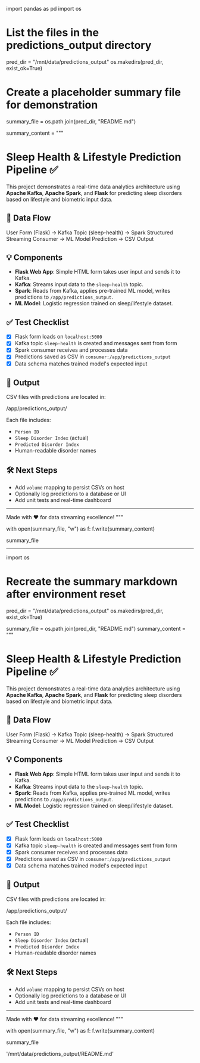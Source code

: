 import pandas as pd
import os

# List the files in the predictions_output directory
pred_dir = "/mnt/data/predictions_output"
os.makedirs(pred_dir, exist_ok=True)

# Create a placeholder summary file for demonstration
summary_file = os.path.join(pred_dir, "README.md")

summary_content = """
# Sleep Health & Lifestyle Prediction Pipeline ✅

This project demonstrates a real-time data analytics architecture using **Apache Kafka**, **Apache Spark**, and **Flask** for predicting sleep disorders based on lifestyle and biometric input data.

## 🔄 Data Flow

User Form (Flask) → Kafka Topic (sleep-health) → Spark Structured Streaming Consumer → ML Model Prediction → CSV Output


## 💡 Components

- **Flask Web App**: Simple HTML form takes user input and sends it to Kafka.
- **Kafka**: Streams input data to the `sleep-health` topic.
- **Spark**: Reads from Kafka, applies pre-trained ML model, writes predictions to `/app/predictions_output`.
- **ML Model**: Logistic regression trained on sleep/lifestyle dataset.

## ✅ Test Checklist

- [x] Flask form loads on `localhost:5000`
- [x] Kafka topic `sleep-health` is created and messages sent from form
- [x] Spark consumer receives and processes data
- [x] Predictions saved as CSV in `consumer:/app/predictions_output`
- [x] Data schema matches trained model's expected input

## 📁 Output

CSV files with predictions are located in:

/app/predictions_output/


Each file includes:
- `Person ID`
- `Sleep Disorder Index` (actual)
- `Predicted Disorder Index`
- Human-readable disorder names

## 🛠️ Next Steps

- Add `volume` mapping to persist CSVs on host
- Optionally log predictions to a database or UI
- Add unit tests and real-time dashboard

---

Made with ❤️ for data streaming excellence!
"""

with open(summary_file, "w") as f:
    f.write(summary_content)

summary_file

---
import os

# Recreate the summary markdown after environment reset
pred_dir = "/mnt/data/predictions_output"
os.makedirs(pred_dir, exist_ok=True)

summary_file = os.path.join(pred_dir, "README.md")
summary_content = """
# Sleep Health & Lifestyle Prediction Pipeline ✅

This project demonstrates a real-time data analytics architecture using **Apache Kafka**, **Apache Spark**, and **Flask** for predicting sleep disorders based on lifestyle and biometric input data.

## 🔄 Data Flow

User Form (Flask) → Kafka Topic (sleep-health) → Spark Structured Streaming Consumer → ML Model Prediction → CSV Output


## 💡 Components

- **Flask Web App**: Simple HTML form takes user input and sends it to Kafka.
- **Kafka**: Streams input data to the `sleep-health` topic.
- **Spark**: Reads from Kafka, applies pre-trained ML model, writes predictions to `/app/predictions_output`.
- **ML Model**: Logistic regression trained on sleep/lifestyle dataset.

## ✅ Test Checklist

- [x] Flask form loads on `localhost:5000`
- [x] Kafka topic `sleep-health` is created and messages sent from form
- [x] Spark consumer receives and processes data
- [x] Predictions saved as CSV in `consumer:/app/predictions_output`
- [x] Data schema matches trained model's expected input

## 📁 Output

CSV files with predictions are located in:

/app/predictions_output/


Each file includes:
- `Person ID`
- `Sleep Disorder Index` (actual)
- `Predicted Disorder Index`
- Human-readable disorder names

## 🛠️ Next Steps

- Add `volume` mapping to persist CSVs on host
- Optionally log predictions to a database or UI
- Add unit tests and real-time dashboard

---

Made with ❤️ for data streaming excellence!
"""

with open(summary_file, "w") as f:
    f.write(summary_content)

summary_file

'/mnt/data/predictions_output/README.md'